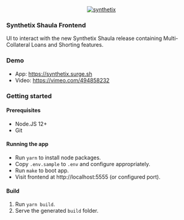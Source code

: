 <div align="center">
  <a href="https://synthetix.surge.sh">
    <img src="https://synthetix.surge.sh/shot.png" alt="synthetix" />
  </a>
</div>

### Synthetix Shaula Frontend

UI to interact with the new Synthetix Shaula release containing Multi-Collateral Loans and Shorting features.

### Demo

- App: https://synthetix.surge.sh
- Video: https://vimeo.com/494858232

### Getting started

#### Prerequisites

- Node.JS 12+
- Git

#### Running the app

- Run `yarn` to install node packages.
- Copy `.env.sample` to `.env` and configure appropriately.
- Run `make` to boot app.
- Visit frontend at http://localhost:5555 (or configured port).

#### Build

1. Run `yarn build`.
2. Serve the generated `build` folder.
